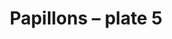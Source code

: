 ---
title: Papillons – plate 5
artist: EA Séguy
collect: Papillons
link: https://www.etsy.com/listing/398385921/papillons-by-a-e-seguy-plate-5-nature?utm_source=thedoveandtheseagull&utm_medium=api&utm_campaign=api
section_id: 19013728
price: 6.95
tags: ["Poster", "Poster print", "Giclee print", "Wall art", "Vintage", "Watercolour", "Nature", "Botanical art", "Wildlife", "Nature print", "Butterfly print", "Butterfly art", "Butterfly poster"]
image_75x75_url_0: https://img0.etsystatic.com/111/0/12853550/il_75x75.985072020_8lcv.jpg
image_570xN_url_0: https://img0.etsystatic.com/111/0/12853550/il_570xN.985072020_8lcv.jpg
image_fullxfull_url_0: https://img0.etsystatic.com/111/0/12853550/il_fullxfull.985072020_8lcv.jpg
image_75x75_url_1: https://img0.etsystatic.com/127/0/12853550/il_75x75.985072052_pod8.jpg
image_570xN_url_1: https://img0.etsystatic.com/127/0/12853550/il_570xN.985072052_pod8.jpg
image_fullxfull_url_1: https://img0.etsystatic.com/127/0/12853550/il_fullxfull.985072052_pod8.jpg
---